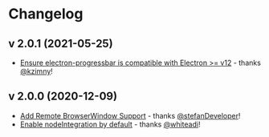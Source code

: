 # Changelog

## v 2.0.1 (2021-05-25)
* [Ensure electron-progressbar is compatible with Electron >= v12](https://github.com/AndersonMamede/electron-progressbar/pull/24) - thanks [@kzimny](https://github.com/kzimny)!

## v 2.0.0 (2020-12-09)

* [Add Remote BrowserWindow Support](https://github.com/AndersonMamede/electron-progressbar/pull/12) - thanks [@stefanDeveloper](https://github.com/stefanDeveloper)!
* [Enable nodeIntegration by default](https://github.com/AndersonMamede/electron-progressbar/pull/14) - thanks [@whiteadi](https://github.com/whiteadi)!
